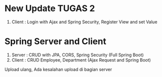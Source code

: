 
# New Update TUGAS 2
1. Client : Login with Ajax and Spring Security, Register View and set Value

# Spring Server and Client
1. Server : CRUD with JPA, CORS, Spring Security (Full Spring Boot) 
2. Client : CRUD Employee, Department (Ajax Request and Spring Boot)

Upload ulang, Ada kesalahan upload di bagian server
